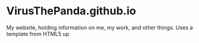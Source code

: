 # VirusThePanda.github.io
My website, holding information on me, my work, and other things.
Uses a template from HTML5 up
